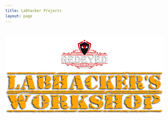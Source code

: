 ```yaml
---
title: Labhacker Projects
layout: page
---
```


<h1 align="center">

<img src="https://raw.githubusercontent.com/Ragdata/media/master/project/labhackers/Labhackers-Social-800x400-TY.png" alt="LabHacker's Workshop Repo Template" />

</h1>
